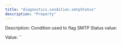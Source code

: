 ```yaml
---
title: "diagnostics.condition.smtpStatus"
description: "Property"
---
```


Description: Condition used to flag SMTP Status value:

Value: ``